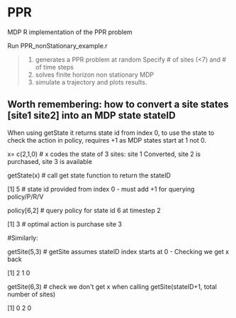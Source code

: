 # PPR
MDP R implementation of the PPR problem

Run PPR_nonStationary_example.r
> 1. generates a PPR problem at random
>   Specify # of sites (<7) and # of time steps
> 2. solves finite horizon non stationary MDP
> 3. simulate a trajectory and plots results.

## Worth remembering: how to convert a site states \[site1 site2\] into an MDP state stateID
When using getState it returns state id from index 0, to use the state to check the action in policy, requires +1 as MDP states start at 1 not 0.

x= c(2,1,0) # x codes the state of 3 sites: site 1 Converted, site 2 is purchased, site 3 is available

getState(x) # call get state function to return the stateID

[1] 5       # state id provided from index 0 - must add +1 for querying policy/P/R/V

policy[6,2] # query policy for state id 6 at timestep 2

[1] 3        # optimal action is purchase site 3

#Similarly:

getSite(5,3) # getSite assumes stateID index starts at 0 - Checking we get x back

[1] 2 1 0

getSite(6,3) # check we don't get x when calling getSite(stateID+1, total number of sites)

[1] 0 2 0
